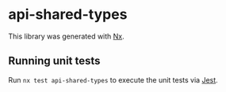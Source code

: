 # api-shared-types

This library was generated with [Nx](https://nx.dev).

## Running unit tests

Run `nx test api-shared-types` to execute the unit tests via [Jest](https://jestjs.io).
